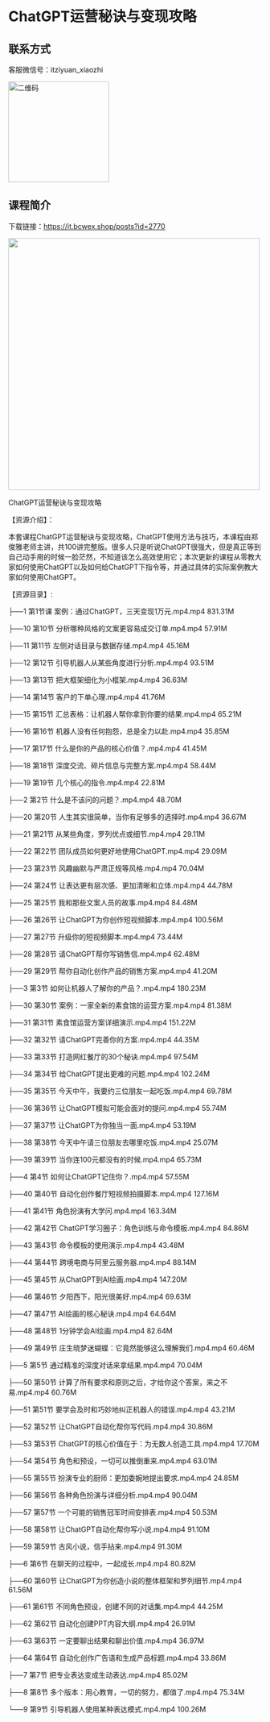 # ChatGPT运营秘诀与变现攻略

## 联系方式

客服微信号：itziyuan_xiaozhi

<img src="https://ziyuanyun.oss-cn-guangzhou.aliyuncs.com/common/20240614073449/666b82192834a.jpg" width="200" height="200" alt="二维码">

## 课程简介

下载链接：https://it.bcwex.shop/posts?id=2770

<img src="https://ziyuanyun.oss-cn-guangzhou.aliyuncs.com/yun/20240515184307/664491bba47a1.jpg" width="500" alt="">

  ChatGPT运营秘诀与变现攻略



 【资源介绍】：

 本套课程ChatGPT运营秘诀与变现攻略，ChatGPT使用方法与技巧，本课程由郑俊雅老师主讲，共100讲完整版。很多人只是听说ChatGPT很强大，但是真正等到自己动手用的时候一脸茫然，不知道该怎么高效使用它；本次更新的课程从零教大家如何使用ChatGPT以及如何给ChatGPT下指令等，并通过具体的实际案例教大家如何使用ChatGPT。

 【资源目录】:

 ├──1 第1节课 案例：通过ChatGPT，三天变现1万元.mp4.mp4 831.31M

 ├──10 第10节 分析哪种风格的文案更容易成交订单.mp4.mp4 57.91M

 ├──11 第11节 左侧对话目录与数据存储.mp4.mp4 45.16M

 ├──12 第12节 引导机器人从某些角度进行分析.mp4.mp4 93.51M

 ├──13 第13节 把大框架细化为小框架.mp4.mp4 36.63M

 ├──14 第14节 客户的下单心理.mp4.mp4 41.76M

 ├──15 第15节 汇总表格：让机器人帮你拿到你要的结果.mp4.mp4 65.21M

 ├──16 第16节 机器人没有任何抱怨，总是全力以赴.mp4.mp4 35.85M

 ├──17 第17节 什么是你的产品的核心价值？.mp4.mp4 41.45M

 ├──18 第18节 深度交流、碎片信息与完整方案.mp4.mp4 58.44M

 ├──19 第19节 几个核心的指令.mp4.mp4 22.81M

 ├──2 第2节 什么是不该问的问题？.mp4.mp4 48.70M

 ├──20 第20节 人生其实很简单，当你有足够多的选择时.mp4.mp4 36.67M

 ├──21 第21节 从某些角度，罗列优点或细节.mp4.mp4 29.11M

 ├──22 第22节 团队成员如何更好地使用ChatGPT.mp4.mp4 29.09M

 ├──23 第23节 风趣幽默与严肃正规等风格.mp4.mp4 70.04M

 ├──24 第24节 让表达更有层次感、更加清晰和立体.mp4.mp4 44.78M

 ├──25 第25节 我和那些文案人员的故事.mp4.mp4 84.48M

 ├──26 第26节 让ChatGPT为你创作短视频脚本.mp4.mp4 100.56M

 ├──27 第27节 升级你的短视频脚本.mp4.mp4 73.44M

 ├──28 第28节 请ChatGPT帮你写销售信.mp4.mp4 62.48M

 ├──29 第29节 帮你自动化创作产品的销售方案.mp4.mp4 41.20M

 ├──3 第3节 如何让机器人了解你的产品？.mp4.mp4 180.23M

 ├──30 第30节 案例：一家全新的素食馆的运营方案.mp4.mp4 81.38M

 ├──31 第31节 素食馆运营方案详细演示.mp4.mp4 151.22M

 ├──32 第32节 请ChatGPT完善你的方案.mp4.mp4 44.35M

 ├──33 第33节 打造网红餐厅的30个秘诀.mp4.mp4 97.54M

 ├──34 第34节 给ChatGPT提出更难的问题.mp4.mp4 102.24M

 ├──35 第35节 今天中午，我要约三位朋友一起吃饭.mp4.mp4 69.78M

 ├──36 第36节 让ChatGPT模拟可能会面对的提问.mp4.mp4 55.74M

 ├──37 第37节 让ChatGPT为你独当一面.mp4.mp4 53.19M

 ├──38 第38节 今天中午请三位朋友去哪里吃饭.mp4.mp4 25.07M

 ├──39 第39节 当你连100元都没有的时候.mp4.mp4 65.73M

 ├──4 第4节 如何让ChatGPT记住你？.mp4.mp4 57.55M

 ├──40 第40节 自动化创作餐厅短视频拍摄脚本.mp4.mp4 127.16M

 ├──41 第41节 角色扮演有大学问.mp4.mp4 163.34M

 ├──42 第42节 ChatGPT学习圈子：角色训练与命令模板.mp4.mp4 84.86M

 ├──43 第43节 命令模板的使用演示.mp4.mp4 43.48M

 ├──44 第44节 跨境电商与阿里云服务器.mp4.mp4 88.14M

 ├──45 第45节 从ChatGPT到AI绘画.mp4.mp4 147.20M

 ├──46 第46节 夕阳西下，阳光很美好.mp4.mp4 69.63M

 ├──47 第47节 AI绘画的核心秘诀.mp4.mp4 64.64M

 ├──48 第48节 1分钟学会AI绘画.mp4.mp4 82.64M

 ├──49 第49节 庄生晓梦迷蝴蝶：它竟然能够这么理解我们.mp4.mp4 60.46M

 ├──5 第5节 通过精准的深度对话来拿结果.mp4.mp4 70.04M

 ├──50 第50节 计算了所有要求和原则之后，才给你这个答案，来之不易.mp4.mp4 60.76M

 ├──51 第51节 要学会及时和巧妙地纠正机器人的错误.mp4.mp4 43.21M

 ├──52 第52节 让ChatGPT自动化帮你写代码.mp4.mp4 30.86M

 ├──53 第53节 ChatGPT的核心价值在于：为无数人创造工具.mp4.mp4 17.70M

 ├──54 第54节 角色和预设，一切可以推倒重来.mp4.mp4 63.01M

 ├──55 第55节 扮演专业的厨师：更加委婉地提出要求.mp4.mp4 24.85M

 ├──56 第56节 各种角色扮演与详细分析.mp4.mp4 90.04M

 ├──57 第57节 一个可能的销售冠军时间安排表.mp4.mp4 50.53M

 ├──58 第58节 让ChatGPT自动化帮你写小说.mp4.mp4 91.10M

 ├──59 第59节 古风小说，信手拈来.mp4.mp4 91.30M

 ├──6 第6节 在聊天的过程中，一起成长.mp4.mp4 80.82M

 ├──60 第60节 让ChatGPT为你创造小说的整体框架和罗列细节.mp4.mp4 61.56M

 ├──61 第61节 不同角色预设，创建不同的对话集.mp4.mp4 44.25M

 ├──62 第62节 自动化创建PPT内容大纲.mp4.mp4 26.91M

 ├──63 第63节 一定要聊出结果和聊出价值.mp4.mp4 36.97M

 ├──64 第64节 自动化创作广告语和生成产品标题.mp4.mp4 33.86M

 ├──7 第7节 把专业表达变成生动表达.mp4.mp4 85.02M

 ├──8 第8节 多个版本：用心教育，一切的努力，都值了.mp4.mp4 75.34M

 └──9 第9节 引导机器人使用某种表达模式.mp4.mp4 100.26M

  